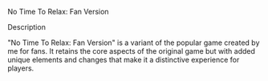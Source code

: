 No Time To Relax: Fan Version

Description

"No Time To Relax: Fan Version" is a variant of the popular game created by me for fans. It retains the core aspects of the original game but with added unique elements and changes that make it a distinctive experience for players.
